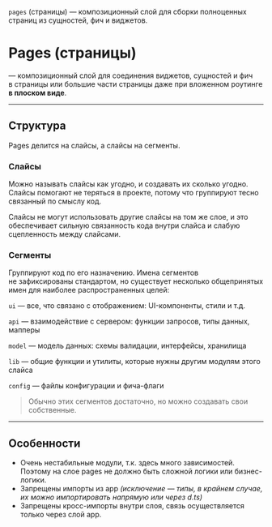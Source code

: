 `pages` (страницы) — композиционный слой для сборки полноценных страниц из сущностей, фич и виджетов.

# Pages (страницы)
— композиционный слой для соединения виджетов, сущностей и фич в страницы или большие части страницы даже при вложенном роутинге **в плоском виде**.

---

## Структура
Pages делится на слайсы, а слайсы на сегменты.

### Слайсы
Можно называть слайсы как угодно, и создавать их сколько угодно. Слайсы помогают не теряться в проекте, потому что группируют тесно связанный по смыслу код.

Слайсы не могут использовать другие слайсы на том же слое, и это обеспечивает сильную связанность кода внутри слайса и слабую сцепленность между слайсами.

### Сегменты
Группируют код по его назначению. Имена сегментов не зафиксированы стандартом, но существует несколько общепринятых имен для наиболее распространенных целей:

`ui` — все, что связано с отображением: UI-компоненты, стили и т.д.

`api` — взаимодействие с сервером: функции запросов, типы данных, мапперы

`model` — модель данных: схемы валидации, интерфейсы, хранилища

`lib` — общие функции и утилиты, которые нужны другим модулям этого слайса

`config` — файлы конфигурации и фича-флаги

> Обычно этих сегментов достаточно, но можно создавать свои собственные.

---

## Особенности
- Очень нестабильные модули, т.к. здесь много зависимостей. Поэтому на слое pages не должно быть сложной логики или бизнес-логики.
- Запрещены импорты из app _(исключение — типы, в крайнем случае, их можно импортировать напрямую или через d.ts)_
- Запрещены кросс-импорты внутри слоя, связь осуществляется только через слой app.

